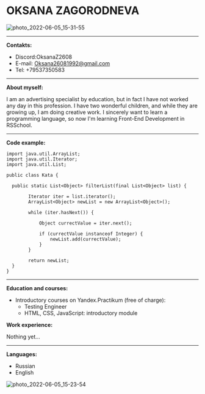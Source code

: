 # OKSANA ZAGORODNEVA

![photo_2022-06-05_15-31-55](https://user-images.githubusercontent.com/106434250/172050748-307cd618-5f19-46c1-b0a9-84b5e7ece2b5.jpg)

***
**Contakts:**
* Discord:OksanaZ2608 
* E-mail: Oksana26081992@gmail.com 
* Tel: +79537350583
***
**About myself:**

I am an advertising specialist by education, but in fact I have not worked any day in this profession. I have two wonderful children, and while they are growing up, I am doing creative work. I sincerely want to learn a programming language, so now I'm learning Front-End Development in RSSchool.

***
**Code example:**

```
import java.util.ArrayList;
import java.util.Iterator;
import java.util.List;

public class Kata {
  
  public static List<Object> filterList(final List<Object> list) {
   
        Iterator iter = list.iterator();
        ArrayList<Object> newList = new ArrayList<Object>();

        while (iter.hasNext()) {

            Object currectValue = iter.next();

            if (currectValue instanceof Integer) {
                newList.add(currectValue);
            }
        }

        return newList;
  }
}
```
***
**Education and courses:**

* Introductory courses on Yandex.Practikum (free of charge):
    + Testing Engineer
    + HTML, CSS, JavaScript: introductory module

**Work experience:**

Nothing yet…
***
**Languages:**

* Russian
* English

![photo_2022-06-05_15-23-54](https://user-images.githubusercontent.com/106434250/172050958-ab8a7ec8-b8be-4655-ba38-53c41ca57b66.jpg)


 
